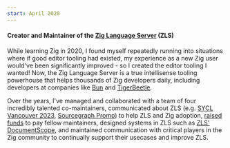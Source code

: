 ```yaml
---
start: April 2020
---
```


#### Creator and Maintainer of the [Zig Language Server](https://github.com/zigtools/zls) (ZLS)

While learning Zig in 2020, I found myself repeatedly running into situations where if good editor tooling had existed, my experience as a new Zig user would've been significantly improved - so I created the editor tooling I wanted! Now, the Zig Language Server is a true intellisense tooling powerhouse that helps thousands of Zig developers daily, including developers at companies like [Bun](https://bun.sh/) and [TigerBeetle](https://tigerbeetle.com/).

Over the years, I've managed and collaborated with a team of four incredibly talented co-maintainers, communicated about ZLS (e.g. [SYCL Vancouver 2023](https://www.youtube.com/watch?v=npb1rAYHpw8), [Sourcegraph Promo](https://www.youtube.com/watch?v=h_7o3yroYy4)) to help ZLS and Zig adoption, [raised funds](https://opencollective.com/zigtools) to pay fellow maintainers, designed systems in ZLS such as [ZLS' DocumentScope](https://github.com/zigtools/zls/blob/master/src/DocumentScope.zig), and maintained communication with critical players in the Zig community to continually support their usecases and improve ZLS.
